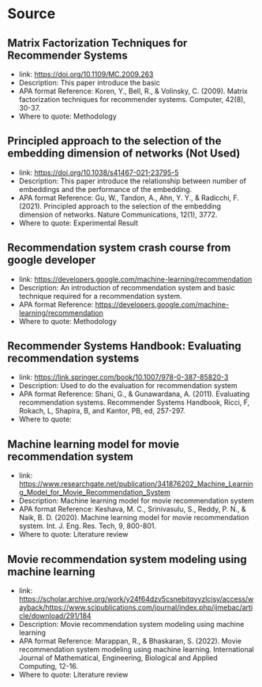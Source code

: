 # Source
## Matrix Factorization Techniques for Recommender Systems
- link: https://doi.org/10.1109/MC.2009.263
- Description: This paper introduce the basic 
- APA format Reference: Koren, Y., Bell, R., & Volinsky, C. (2009). Matrix factorization techniques for recommender systems. Computer, 42(8), 30-37.
- Where to quote: Methodology

## Principled approach to the selection of the embedding dimension of networks (Not Used)
- link: https://doi.org/10.1038/s41467-021-23795-5
- Description: This paper introduce the relationship between number of embeddings and the performance of the embedding.
- APA format Reference: Gu, W., Tandon, A., Ahn, Y. Y., & Radicchi, F. (2021). Principled approach to the selection of the embedding dimension of networks. Nature Communications, 12(1), 3772.
- Where to quote: Experimental Result

## Recommendation system crash course from google developer
- link: https://developers.google.com/machine-learning/recommendation
- Description: An introduction of recommendation system and basic technique required for a recommendation system.
- APA format Reference: https://developers.google.com/machine-learning/recommendation
- Where to quote: Methodology

## Recommender Systems Handbook: Evaluating recommendation systems
- link: https://link.springer.com/book/10.1007/978-0-387-85820-3
- Description: Used to do the evaluation for recommendation system
- APA format Reference: Shani, G., & Gunawardana, A. (2011). Evaluating recommendation systems. Recommender Systems Handbook, Ricci, F, Rokach, L, Shapira, B, and Kantor, PB, ed, 257-297.
- Where to quote:

## Machine learning model for movie recommendation system
- link: https://www.researchgate.net/publication/341876202_Machine_Learning_Model_for_Movie_Recommendation_System
- Description: Machine learning model for movie recommendation system
- APA format Reference: Keshava, M. C., Srinivasulu, S., Reddy, P. N., & Naik, B. D. (2020). Machine learning model for movie recommendation system. Int. J. Eng. Res. Tech, 9, 800-801.
- Where to quote: Literature review

## Movie recommendation system modeling using machine learning
- link: https://scholar.archive.org/work/y24f64dzv5csnebitqyyzlcjsy/access/wayback/https://www.scipublications.com/journal/index.php/ijmebac/article/download/291/184
- Description: Movie recommendation system modeling using machine learning
- APA format Reference: Marappan, R., & Bhaskaran, S. (2022). Movie recommendation system modeling using machine learning. International Journal of Mathematical, Engineering, Biological and Applied Computing, 12-16.
- Where to quote: Literature review


